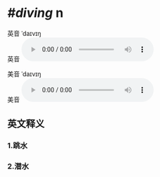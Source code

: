 # ***\#diving*** n
英音 ˈdaɪvɪŋ  
英音
<audio src="./media/diving1_AAC.aac" controls="controls"></audio>

美音 ˈdaɪvɪŋ  
美音
<audio src="./media/diving2_AAC.aac" controls="controls"></audio>



  

英文释义
---
### 1.**跳水**  

### 2.**潜水**  


